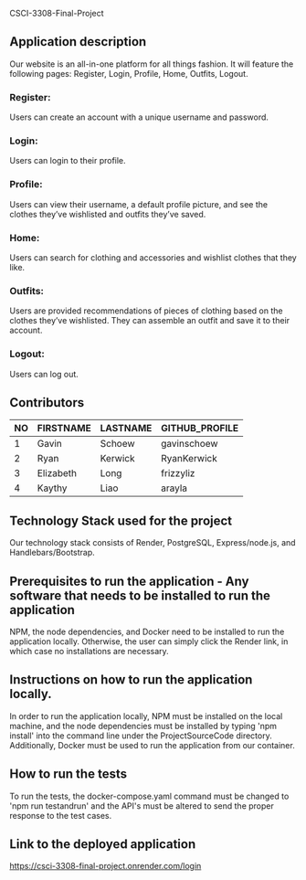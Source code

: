 CSCI-3308-Final-Project

## Application description
Our website is an all-in-one platform for all things fashion. It will feature the following pages: Register, Login, Profile, Home, Outfits, Logout.
### Register: 
Users can create an account with a unique username and password.
### Login: 
Users can login to their profile.
### Profile: 
Users can view their username, a default profile picture, and see the clothes they’ve wishlisted and outfits they’ve saved.
### Home: 
Users can search for clothing and accessories and wishlist clothes that they like.
### Outfits: 
Users are provided recommendations of pieces of clothing based on the clothes they’ve wishlisted. They can assemble an outfit and save it to their account.
### Logout: 
Users can log out.

## Contributors

| NO | FIRSTNAME | LASTNAME | GITHUB_PROFILE |
|----|-----------|----------|----------------|
| 1  | Gavin     | Schoew   | gavinschoew    |
| 2  | Ryan      | Kerwick  | RyanKerwick    |
| 3  | Elizabeth | Long     | frizzyliz      |
| 4  | Kaythy    | Liao     | arayla         |

## Technology Stack used for the project
Our technology stack consists of Render, PostgreSQL, Express/node.js, and Handlebars/Bootstrap.

## Prerequisites to run the application - Any software that needs to be installed to run the application
NPM, the node dependencies, and Docker need to be installed to run the application locally. Otherwise, the user can simply click the Render link, in which case no installations are necessary.

## Instructions on how to run the application locally.
In order to run the application locally, NPM must be installed on the local machine, and the node dependencies must be installed by typing 'npm install' into the command line under the ProjectSourceCode directory. Additionally, Docker must be used to run the application from our container.

## How to run the tests
To run the tests, the docker-compose.yaml command must be changed to 'npm run testandrun' and the API's must be altered to send the proper response to the test cases.

## Link to the deployed application
https://csci-3308-final-project.onrender.com/login 
